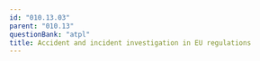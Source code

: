 ```yaml
---
id: "010.13.03"
parent: "010.13"
questionBank: "atpl"
title: Accident and incident investigation in EU regulations
---
```

